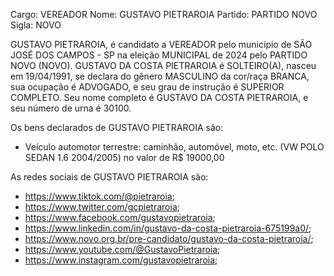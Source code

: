 Cargo: VEREADOR
Nome: GUSTAVO PIETRAROIA
Partido: PARTIDO NOVO
Sigla: NOVO

GUSTAVO PIETRAROIA, é candidato a VEREADOR pelo município de SÃO JOSÉ DOS CAMPOS - SP na eleição MUNICIPAL de 2024 pelo PARTIDO NOVO (NOVO).
GUSTAVO DA COSTA PIETRAROIA é SOLTEIRO(A), nasceu em 19/04/1991, se declara do gênero MASCULINO da cor/raça BRANCA, sua ocupação é ADVOGADO, e seu grau de instrução é SUPERIOR COMPLETO.
Seu nome completo é GUSTAVO DA COSTA PIETRAROIA, e seu número de urna é 30100.

Os bens declarados de GUSTAVO PIETRAROIA são: 
- Veículo automotor terrestre: caminhão, automóvel, moto, etc. (VW POLO SEDAN 1.6 2004/2005) no valor de R$ 19000,00

As redes sociais de GUSTAVO PIETRAROIA são:
- https://www.tiktok.com/@pietraroia;
- https://www.twitter.com/gcpietraroia;
- https://www.facebook.com/gustavopietraroia;
- https://www.linkedin.com/in/gustavo-da-costa-pietraroia-675199a0/;
- https://www.novo.org.br/pre-candidato/gustavo-da-costa-pietraroia/;
- https://www.youtube.com/@GustavoPietraroia;
- https://www.instagram.com/gustavopietraroia;